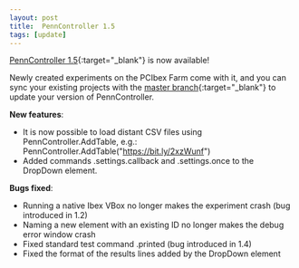 ```yaml
---
layout: post
title:  PennController 1.5
tags: [update]
---
```


[PennController 1.5](https://github.com/PennController/penncontroller/tree/master/releases/1.5){:target="_blank"} is now available!

Newly created experiments on the PCIbex Farm come with it, and you can sync your existing projects with the [master branch](https://github.com/PennController/Sync){:target="_blank"} to update your version of PennController.

**New features**:
+ It is now possible to load distant CSV files using PennController.AddTable, e.g.: PennController.AddTable("https://bit.ly/2xzWunf")
+ Added commands .settings.callback and .settings.once to the DropDown element.

**Bugs fixed**:
+ Running a native Ibex VBox no longer makes the experiment crash (bug introduced in 1.2)
+ Naming a new element with an existing ID no longer makes the debug error window crash
+ Fixed standard test command .printed (bug introduced in 1.4)
+ Fixed the format of the results lines added by the DropDown element